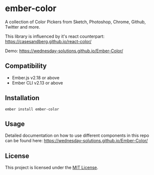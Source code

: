 ember-color
==============================================================================

A collection of Color Pickers from Sketch, Photoshop, Chrome, Github, Twitter and more. 

This library is influenced by it's react counterpart: https://casesandberg.github.io/react-color/

Demo: https://wednesday-solutions.github.io/Ember-Color/

Compatibility
------------------------------------------------------------------------------

* Ember.js v2.18 or above
* Ember CLI v2.13 or above


Installation
------------------------------------------------------------------------------

```
ember install ember-color
```


Usage
------------------------------------------------------------------------------

Detailed documentation on how to use different components in this repo can be found here: https://wednesday-solutions.github.io/Ember-Color/


License
------------------------------------------------------------------------------

This project is licensed under the [MIT License](LICENSE.md).
